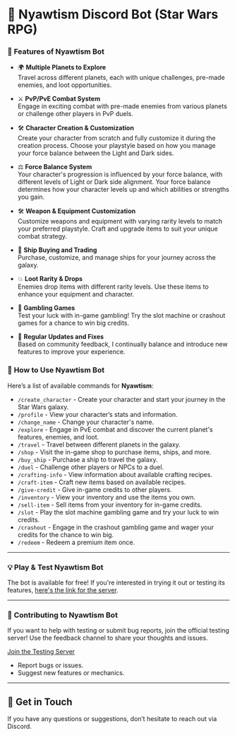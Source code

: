 # 🚀 Nyawtism Discord Bot (Star Wars RPG)</summary>

  ### 🌟 **Features of Nyawtism Bot**

  - 🌍 **Multiple Planets to Explore**  
    Travel across different planets, each with unique challenges, pre-made enemies, and loot opportunities.

  - ⚔️ **PvP/PvE Combat System**  
    Engage in exciting combat with pre-made enemies from various planets or challenge other players in PvP duels.

  - 🛠️ **Character Creation & Customization**  
    Create your character from scratch and fully customize it during the creation process. Choose your playstyle based on how you manage your force balance between the Light and Dark sides.

  - ⚖️ **Force Balance System**  
    Your character's progression is influenced by your force balance, with different levels of Light or Dark side alignment. Your force balance determines how your character levels up and which abilities or strengths you gain.

  - 🛠️ **Weapon & Equipment Customization**  
    Customize weapons and equipment with varying rarity levels to match your preferred playstyle. Craft and upgrade items to suit your unique combat strategy.

  - 🚀 **Ship Buying and Trading**  
    Purchase, customize, and manage ships for your journey across the galaxy.

  - 💥 **Loot Rarity & Drops**  
    Enemies drop items with different rarity levels. Use these items to enhance your equipment and character.

  - 🎰 **Gambling Games**  
    Test your luck with in-game gambling! Try the slot machine or crashout games for a chance to win big credits.

  - 🔄 **Regular Updates and Fixes**  
    Based on community feedback, I continually balance and introduce new features to improve your experience.

  ### 🧭 **How to Use Nyawtism Bot**

  Here’s a list of available commands for **Nyawtism**:

  - `/create_character` - Create your character and start your journey in the Star Wars galaxy.
  - `/profile` - View your character’s stats and information.
  - `/change_name` - Change your character's name.
  - `/explore` - Engage in PvE combat and discover the current planet's features, enemies, and loot.
  - `/travel` - Travel between different planets in the galaxy.
  - `/shop` - Visit the in-game shop to purchase items, ships, and more.
  - `/buy_ship` - Purchase a ship to travel the galaxy.
  - `/duel` - Challenge other players or NPCs to a duel.
  - `/crafting-info` - View information about available crafting recipes.
  - `/craft-item` - Craft new items based on available recipes.
  - `/give-credit` - Give in-game credits to other players.
  - `/inventory` - View your inventory and use the items you own.
  - `/sell-item` - Sell items from your inventory for in-game credits.
  - `/slot` - Play the slot machine gambling game and try your luck to win credits.
  - `/crashout` - Engage in the crashout gambling game and wager your credits for the chance to win big.
  - `/redeem` - Redeem a premium item once.

  ---

  ### 💡 **Play & Test Nyawtism Bot**

  The bot is available for free! If you're interested in trying it out or testing its features, [here's the link for the server](https://discord.gg/BTvb8TPSKw).

  ---

  ### 🔧 **Contributing to Nyawtism Bot**

  If you want to help with testing or submit bug reports, join the official testing server! Use the feedback channel to share your thoughts and issues.  

  [Join the Testing Server](https://discord.gg/BTvb8TPSKw)

  - Report bugs or issues.
  - Suggest new features or mechanics.

  ---

  ## 📣 **Get in Touch**

  If you have any questions or suggestions, don’t hesitate to reach out via Discord.

